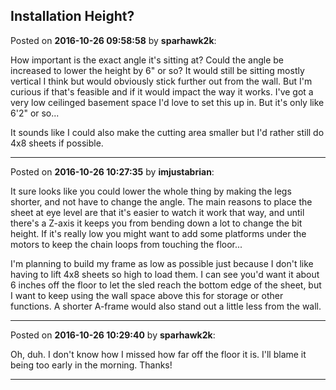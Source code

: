 ## Installation Height?
Posted on **2016-10-26 09:58:58** by **sparhawk2k**:

How important is the exact angle it's sitting at? Could the angle be increased to lower the height by 6" or so? It would still be sitting mostly vertical I think but would obviously stick further out from the wall. But I'm curious if that's feasible and if it would impact the way it works. I've got a very low ceilinged basement space I'd love to set this up in. But it's only like 6'2" or so...



It sounds like I could also make the cutting area smaller but I'd rather still do 4x8 sheets if possible.

---

Posted on **2016-10-26 10:27:35** by **imjustabrian**:

It sure looks like you could lower the whole thing by making the legs shorter, and not have to change the angle. The main reasons to place the sheet at eye level are that it's easier to watch it work that way, and until there's a Z-axis it keeps you from bending down a lot to change the bit height. If it's really low you might want to add some platforms under the motors to keep the chain loops from touching the floor... 

I'm planning to build my frame as low as possible just because I don't like having to lift 4x8 sheets so high to load them. I can see you'd want it about 6 inches off the floor to let the sled reach the bottom edge of the sheet, but I want to keep using the wall space above this for storage or other functions. A shorter A-frame would also stand out a little less from the wall.

---

Posted on **2016-10-26 10:29:40** by **sparhawk2k**:

Oh, duh. I don't know how I missed how far off the floor it is. I'll blame it being too early in the morning. Thanks!

---


